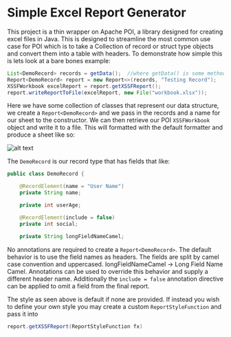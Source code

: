 # Simple Excel Report Generator

This project is a thin wrapper on Apache POI, a library designed for creating excel files in Java. This is designed to streamline the most common use case for POI which is to take a Collection of record or struct type objects and convert them into a table with headers. To demonstrate how simple this is lets look at a bare bones example:
```java
List<DemoRecord> records = getData();  //where getData() is some method that gets whatever data we want
Report<DemoRecord> report = new Report<>(records, "Testing Record");
XSSFWorkbook excelReport = report.getXSSFReport();
report.writeReportToFile(excelReport, new File("workbook.xlsx"));
```

Here we have some collection of classes that represent our data structure, we create a ```Report<DemoRecord>``` and we pass in the records and a name for our sheet to the constructor. We can then retrieve our POI ```XSSFWorkbook``` object and write it to a file. This will formatted with the default formatter and produce a sheet like so:

![alt text](https://i.imgur.com/Av7AKt0.png)

The ```DemoRecord``` is our record type that has fields that like:

```java
public class DemoRecord {

    @RecordElement(name = "User Name")
    private String name;

    private int userAge;

    @RecordElement(include = false)
    private int social;

    private String longFieldNameCamel;
```

No annotations are required to create a `Report<DemoRecord>`. The default behavior is to use the field names as headers. The fields are split by camel case convention and uppercased. longFieldNameCamel -> Long Field Name Camel. Annotations can be used to override this behavior and supply a different header name. Additionally the `include = false` annotation directive can be applied to omit a field from the final report.

The style as seen above is default if none are provided. If instead you wish to define your own style you may create a custom `ReportStyleFunction` and pass it into
```java 
report.getXSSFReport(ReportStyleFunction fx)
``` 


